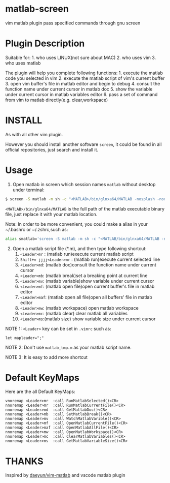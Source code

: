 # matlab-screen
vim matlab plugin pass specified commands through gnu screen

# Plugin Description
Suitable for:
    1. who uses LINUX(not sure about MAC)
    2. who uses vim
    3. who uses matlab

The plugin will help you complete following functions:
    1. execute the matlab code you selected in vim
    2. execute the matlab script of vim's current buffer
    3. open vim buffer's file in matlab editor and begin to debug
    4. consult the function name under current cursor in matlab doc
    5. show the variable under current cursor in matlab variables editor
    6. pass a set of command from vim to matlab directly(e.g. clear,workspace)

# INSTALL
As with all other vim plugin.

However you should install another software `screen`, it could be found in all official repositories, just search and install it.

# Usage
1. Open matlab in screen which session names `matlab` without desktop under terminal:
```bash
$ screen -S matlab -m sh -c "<MATLAB>/bin/glnxa64/MATLAB -nosplash -nodesktop"
```
`<MATLAB>/bin/glnxa64/MATLAB` is the full path of the matlab executable binary file, just replace it with your matlab location.

Note: In order to be more convenient, you could make a alias in your ~/.bashrc or ~/.zshrc,such as:
```bash
alias smatlab='screen -S matlab -m sh -c "<MATLAB/bin/glnxa64/MATLAB -nosplash -nodesktop"'
```
2. Open a matlab script file (*.m), and then type following shortcut:
    1. `<Leader>mr` : (matlab run)execute current matlab script
    2. `Shift+v jjjj<Leader>mr` : (matlab run)execute current selected line
    3. `<Leader>md`: (matlab doc)consult the function name under current cursor
    4. `<Leader>mb`: (matlab break)set a breaking point at current line
    5. `<Leader>mv`: (matlab variable)show variable under current cursor
    6. `<Leader>mf`: (matlab open file)open current buffer's file in matlab editor
    7. `<Leader>maf`: (matlab open all file)open all buffers' file in matlab editor
    8. `<Leader>mw`: (matlab workspace) open matlab workspace
    9. `<Leader>mc`: (matlab clear) clear matlab all variables
    10. `<Leader>ms`:(matlab size) show variable size under current cursor

NOTE 1: `<Leader>` key can be set in `.vimrc` such as:
```vimscript
let mapleader=";"
```
NOTE 2: Don't use `matlab_tmp.m` as your matlab script name.

NOTE 3: It is easy to add more shortcut

# Default KeyMaps
Here are the all Default KeyMaps:
```
vnoremap <Leader>mr  :call RunMatlabSelected()<CR>
nnoremap <Leader>mr  :call RunMatlabCurrentFile()<CR>
nnoremap <Leader>md  :call GetMatlabDoc()<CR>
nnoremap <Leader>mb  :call SetMatlabBreak()<CR>
nnoremap <Leader>mv  :call WatchMatlabVarible()<CR>
nnoremap <Leader>mf  :call OpenMatlabCurrentFile()<CR>
nnoremap <Leader>maf :call OpenMatlabAllFile()<CR>
nnoremap <Leader>mw  :call OpenMatlabWorkspace()<CR>
nnoremap <Leader>mc  :call ClearMatlabVariables()<CR>
nnoremap <Leader>ms  :call GetMatlabVariableSize()<CR>
```
# THANKS
Inspired by [daeyun/vim-matlab](https://github.com/daeyun/vim-matlab) and vscode matlab plugin
